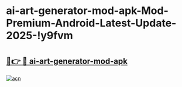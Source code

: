 # ai-art-generator-mod-apk-Mod-Premium-Android-Latest-Update-2025-!y9fvm

# <h2><a href="https://md7n52.esa.edu.pl?title=ai-art-generator-mod-apk&ref=y9fvm">🔗👉 🔴 ai-art-generator-mod-apk</a></h2>

[![acn](https://github.com/user-attachments/assets/0f9c940e-d8b0-45ae-aac7-cd30a18b3e1c)](https://md7n52.esa.edu.pl?title=ai-art-generator-mod-apk&ref=y9fvm)

